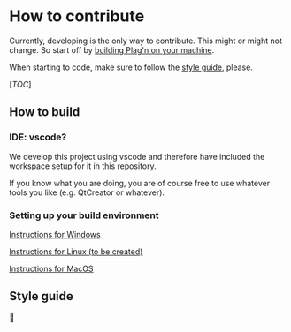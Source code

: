 # How to contribute

Currently, developing is the only way to contribute. This might or might not change. So start off by [building Plag'n on your machine](./README.md#How_to_build).

When starting to code, make sure to follow the [style guide](./README.md#Style_guide), please.

[_TOC_]

## How to build

### IDE: vscode?

We develop this project using vscode and therefore have included the workspace setup for it in this repository.

If you know what you are doing, you are of course free to use whatever tools you like (e.g. QtCreator or whatever).

### Setting up your build environment

[Instructions for Windows](./buildWindows.md)

[Instructions for Linux (to be created)](./buildLinux.md)

[Instructions for MacOS ](./buildMacOS.md)

## Style guide

:construction:

